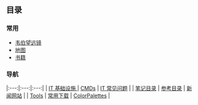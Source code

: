 ## 目录
### 常用
* [韦伯望远镜](https://webbtelescope.org/)
* [地图](http://www.gditu.net/)
* [书籍](books/index_books.md)


### 导航

|:---:|:---:|:---:|
| [IT 基础设施 ](IT_infrastructure/index_IT_infrastructure.md) | [CMDs](itnotes/index_itnotes.md) | [IT 常见问题](IT_FAQ/index_IT_FAQ.md) |
| [笔记目录](notes/index_notes.md) | [参考目录](referrence/referrence_index.md) | [新闻网站](news/index_news.md) |
| [Tools](notes/index_notes.md) | [常用下载](itnotes/devtools.md) | [ColorPalettes](static/ColorPalettes.html) |
